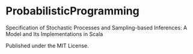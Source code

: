 # ProbabilisticProgramming
Specification of Stochastic Processes and Sampling-based Inferences: A Model and Its Implementations in Scala

Published under the MIT License.
